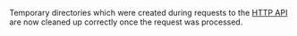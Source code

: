Temporary directories which were created during requests to the [HTTP API](http-api.mdx)
are now cleaned up correctly once the request was processed.
